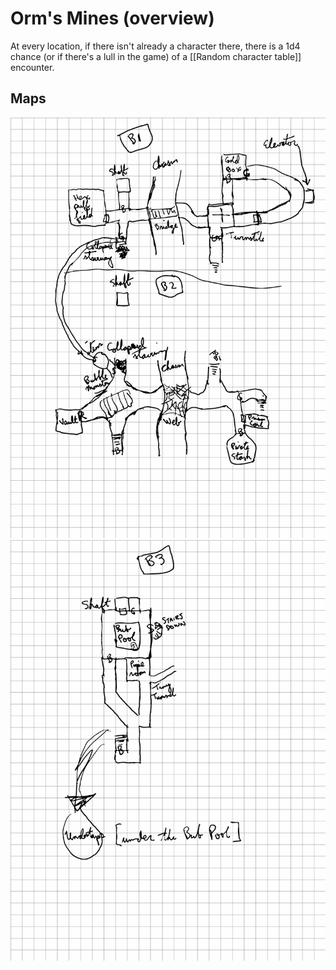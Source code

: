 # Orm's Mines (overview)

At every location, if there isn't already a character there, there is a 1d4 chance (or if there's a lull in the game) of a [[Random character table]] encounter.

## Maps

![B1 and B2 maps](/media/b1-b2.svg)
![b3 map](/media/b3.svg)